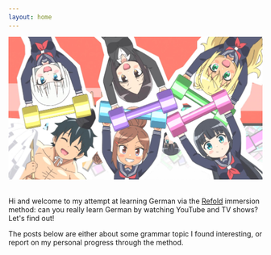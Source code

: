 ```yaml
---
layout: home
---
```


![header](assets/header.jpg)

<br/>Hi and welcome to my attempt at learning German via the [Refold](https://refold.la/) immersion method: can you really learn German by watching YouTube and TV shows? Let's find out!

The posts below are either about some grammar topic I found interesting, or report on my personal progress through the method.
